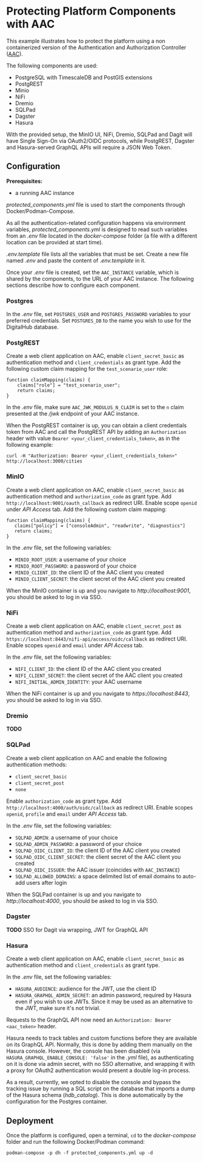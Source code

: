 # Protecting Platform Components with AAC

This example illustrates how to protect the platform using a non containerized version of the Authentication and Authorization Controller ([AAC](https://digitalhub.readthedocs.io/en/latest/docs/service/aac.html)).

The following components are used:

- PostgreSQL with TimescaleDB and PostGIS extensions
- PostgREST
- Minio
- NiFi
- Dremio
- SQLPad
- Dagster
- Hasura

With the provided setup, the MinIO UI, NiFi, Dremio, SQLPad and Dagit will have Single Sign-On via OAuth2/OIDC protocols, while PostgREST, Dagster and Hasura-served GraphQL APIs will require a JSON Web Token.

## Configuration

**Prerequisites:**

- a running AAC instance

*protected_components.yml* file is used to start the components through Docker/Podman-Compose.

As all the authentication-related configuration happens via environment variables, *protected_components.yml* is designed to read such variables from an *.env* file located in the *docker-compose* folder (a file with a different location can be provided at start time).

*.env.template* file lists all the variables that must be set. Create a new file named *.env* and paste the content of *.env.template* in it.

Once your *.env* file is created, set the `AAC_INSTANCE` variable, which is shared by the components, to the URL of your AAC instance. The following sections describe how to configure each component.

### Postgres

In the *.env* file, set `POSTGRES_USER` and `POSTGRES_PASSWORD` variables to your preferred credentials. Set `POSTGRES_DB` to the name you wish to use for the DigitalHub database.

### PostgREST

Create a web client application on AAC, enable `client_secret_basic` as authentication method and `client_credentials` as grant type. Add the following custom claim mapping for the `test_scenario_user` role:

```
function claimMapping(claims) {
    claims["role"] = "test_scenario_user";
    return claims;
}
```

In the *.env* file, make sure `AAC_JWK_MODULUS_N_CLAIM` is set to the `n` claim presented at the */jwk* endpoint of your AAC instance.

When the PostgREST container is up, you can obtain a client credentials token from AAC and call the PostgREST API by adding an `Authorization` header with value `Bearer <your_client_credentials_token>`, as in the following example:

```
curl -H "Authorization: Bearer <your_client_credentials_token>" http://localhost:3000/cities
```

### MinIO

Create a web client application on AAC, enable `client_secret_basic` as authentication method and `authorization_code` as grant type. Add `http://localhost:9001/oauth_callback` as redirect URI. Enable scope `openid` under *API Access* tab. Add the following custom claim mapping:

```
function claimMapping(claims) {
   claims["policy"] = ["consoleAdmin", "readwrite", "diagnostics"]
   return claims;
}
```

In the *.env* file, set the following variables:

- `MINIO_ROOT_USER`: a username of your choice
- `MINIO_ROOT_PASSWORD`: a password of your choice
- `MINIO_CLIENT_ID`: the client ID of the AAC client you created
- `MINIO_CLIENT_SECRET`: the client secret of the AAC client you created

When the MinIO container is up and you navigate to *http://localhost:9001*, you should be asked to log in via SSO.

### NiFi

Create a web client application on AAC, enable `client_secret_post` as authentication method and `authorization_code` as grant type. Add `https://localhost:8443/nifi-api/access/oidc/callback` as redirect URI. Enable scopes `openid` and `email` under *API Access* tab.

In the *.env* file, set the following variables:

- `NIFI_CLIENT_ID`: the client ID of the AAC client you created
- `NIFI_CLIENT_SECRET`: the client secret of the AAC client you created
- `NIFI_INITIAL_ADMIN_IDENTITY`: your AAC username

When the NiFi container is up and you navigate to *https://localhost:8443*, you should be asked to log in via SSO.

### Dremio

**TODO**

### SQLPad

Create a web client application on AAC and enable the following authentication methods:

- `client_secret_basic`
- `client_secret_post`
- `none`

Enable `authorization_code` as grant type. Add `http://localhost:4000/auth/oidc/callback` as redirect URI. Enable scopes `openid`, `profile` and `email` under *API Access* tab.

In the *.env* file, set the following variables:

- `SQLPAD_ADMIN`: a username of your choice
- `SQLPAD_ADMIN_PASSWORD`: a password of your choice
- `SQLPAD_OIDC_CLIENT_ID`: the client ID of the AAC client you created
- `SQLPAD_OIDC_CLIENT_SECRET`: the client secret of the AAC client you created
- `SQLPAD_OIDC_ISSUER`: the AAC issuer (coincides with `AAC_INSTANCE`)
- `SQLPAD_ALLOWED_DOMAINS`: a space delimited list of email domains to auto-add users after login

When the SQLPad container is up and you navigate to *http://localhost:4000*, you should be asked to log in via SSO.

### Dagster

**TODO** SSO for Dagit via wrapping, JWT for GraphQL API

### Hasura

Create a web client application on AAC, enable `client_secret_basic` as authentication method and `client_credentials` as grant type.

In the *.env* file, set the following variables:

- `HASURA_AUDIENCE`: audience for the JWT, use the client ID
- `HASURA_GRAPHQL_ADMIN_SECRET`: an admin password, required by Hasura even if you wish to use JWTs. Since it may be used as an alternative to the JWT, make sure it's not trivial.

Requests to the GraphQL API now need an `Authorization: Bearer <aac_token>` header.

Hasura needs to track tables and custom functions before they are available on its GraphQL API. Normally, this is done by adding them manually on the Hasura console. However, the console has been disabled (via `HASURA_GRAPHQL_ENABLE_CONSOLE: 'false'` in the *.yml* file), as authenticating on it is done via admin secret, with no SSO alternative, and wrapping it with a proxy for OAuth2 authentication would present a double log-in process.

As a result, currently, we opted to disable the console and bypass the tracking issue by running a SQL script on the database that imports a dump of the Hasura schema (*hdb_catalog*). This is done automatically by the configuration for the Postgres container.

## Deployment

Once the platform is configured, open a terminal, `cd` to the *docker-compose* folder and run the following Docker/Podman command:

```shell
podman-compose -p dh -f protected_components.yml up -d
```
